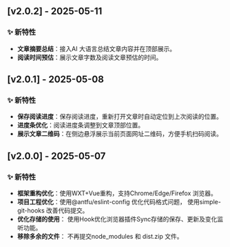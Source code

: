 
## [v2.0.2] - 2025-05-11

### ✨ 新特性

- **文章摘要总结**：接入AI 大语言总结文章内容并在顶部展示。
- **阅读时间预估**：展示文章字数及阅读文章预估的时间。

## [v2.0.1] - 2025-05-08

### ✨ 新特性

- **保存阅读进度**：保存阅读进度，重新打开文章时自动定位到上次阅读的位置。
- **进度条优化**：阅读进度条调整到文章顶部位置。
- **展示文章二维码**：在侧边悬浮展示当前页面网址二维码，方便手机扫码阅读。

## [v2.0.0] - 2025-05-07

### ✨ 新特性

- **框架重构优化**：使用WXT+Vue重构，支持Chrome/Edge/Firefox 浏览器。
- **项目工程优化**：使用@antfu/eslint-config 优化代码格式问题， 使用simple-git-hooks 改善代码提交。
- **优化存储的使用**： 使用Hook优化浏览器插件Sync存储的保存、更新及变化监听功能。
- **移除多余的文件**： 不再提交node_modules 和 dist.zip 文件。
